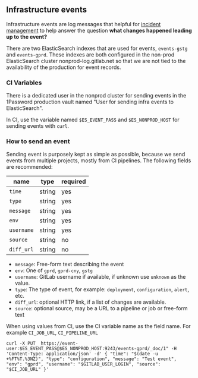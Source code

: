 ## Infrastructure events

Infrastructure events are log messages that helpful for [incident management](https://about.gitlab.com/handbook/engineering/infrastructure/incident-management/) to help answer the question **what changes happened leading up to the event?**

There are two ElasticSearch indexes that are used for events, `events-gstg` and `events-gprd`.
These indexes are both configured in the non-prod ElasticSearch cluster nonprod-log.gitlab.net so that we are not tied to the availability of the production for event records.

### CI Variables

There is a dedicated user in the nonprod cluster for sending events in the 1Password production vault named "User for sending infra events to ElasticSearch".

In CI, use the variable named `$ES_EVENT_PASS` and `$ES_NONPROD_HOST` for sending events with `curl`.

### How to send an event

Sending event is purposely kept as simple as possible, because we send events from multiple projects, mostly from CI pipelines.
The following fields are recommended:

| name      | type | required |
| ---       | ---  | --- |
| `time`    | string | yes |
| `type`    | string | yes |
| `message` | string | yes |
| `env`     | string | yes |
| `username`    | string | yes |
| `source`  | string | no |
| `diff_url`    | string | no |

* `message`: Free-form text describing the event
* `env`: One of `gprd`, `gprd-cny`, `gstg`
* `username`: GitLab username if available, if unknown use `unknown` as the value.
* `type`: The type of event, for example: `deployment`, `configuration`, `alert`, etc.
* `diff_url`: optional HTTP link, if a list of changes are available.
* `source`: optional source, may be a URL to a pipeline or job or free-form text

When using values from CI, use the CI variable name as the field name.
For example `CI_JOB_URL`, `CI_PIPELINE_URL`


```
curl -X PUT  https://event-user:$ES_EVENT_PASS@$ES_NONPROD_HOST:9243/events-gprd/_doc/1" -H 'Content-Type: application/json' -d' { "time": "$(date -u +%FT%T.%3NZ)", "type": "configuration", "message": "Test event", "env": "gprd", "username": "$GITLAB_USER_LOGIN", "source": "$CI_JOB_URL" }'
```
